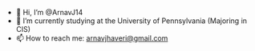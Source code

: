 - 👋 Hi, I’m @ArnavJ14
- 🌱 I’m currently studying at the University of Pennsylvania (Majoring in CIS)
- 📫 How to reach me: arnavjhaveri@gmail.com

<!---
ArnavJ14/ArnavJ14 is a ✨ special ✨ repository because its `README.md` (this file) appears on your GitHub profile.
You can click the Preview link to take a look at your changes.
--->
